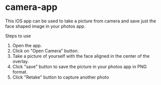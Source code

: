 # camera-app
This iOS app can be used to take a picture from camera and save just the face shaped image in your photos app.


Steps to use
1. Open the app.
2. Click on "Open Camera" button.
3. Take a picture of yourself with the face aligned in the center of the overlay.
4. Click "save" button to save the picture in your photos app in PNG format.
5. Click "Retake" button to capture another photo
